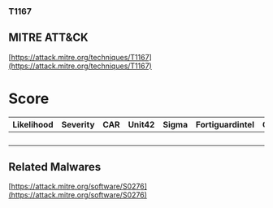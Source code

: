
### T1167
## MITRE ATT&CK
[https://attack.mitre.org/techniques/T1167](https://attack.mitre.org/techniques/T1167)

# Score

| Likelihood | Severity | CAR | Unit42 | Sigma | Fortiguardintel | Groups | Malwares | Tools |
| ---------- | -------- | --- | ------ | ----- | --------------- | ---  | --- | --- |
 |   |   |   |   |   |   |   | 1 |   |



## Related Malwares

[https://attack.mitre.org/software/S0276](https://attack.mitre.org/software/S0276)
[]()

